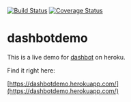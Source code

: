 [![Build Status](https://secure.travis-ci.org/hennr/dashbotdemo.svg?branch=master)](http://travis-ci.org/hennr/dashbotdemo)
[![Coverage Status](https://coveralls.io/repos/hennr/dashbotdemo/badge.svg?branch=master&service=github)](https://coveralls.io/github/hennr/dashbotdemo?branch=master)

# dashbotdemo

This is a live demo for [dashbot](https://github.com/sbstnmsch/dashbot) on heroku.

Find it right here:

[https://dashbotdemo.herokuapp.com/](https://dashbotdemo.herokuapp.com/)
